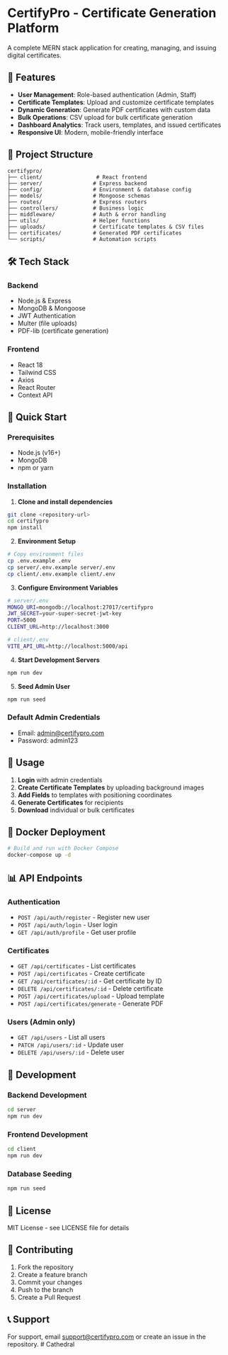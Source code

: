 # CertifyPro - Certificate Generation Platform

A complete MERN stack application for creating, managing, and issuing digital certificates.

## 🚀 Features

- **User Management**: Role-based authentication (Admin, Staff)
- **Certificate Templates**: Upload and customize certificate templates
- **Dynamic Generation**: Generate PDF certificates with custom data
- **Bulk Operations**: CSV upload for bulk certificate generation
- **Dashboard Analytics**: Track users, templates, and issued certificates
- **Responsive UI**: Modern, mobile-friendly interface

## 📁 Project Structure

```
certifypro/
├── client/                 # React frontend
├── server/                # Express backend
├── config/                # Environment & database config
├── models/                # Mongoose schemas
├── routes/                # Express routers
├── controllers/           # Business logic
├── middleware/            # Auth & error handling
├── utils/                 # Helper functions
├── uploads/               # Certificate templates & CSV files
├── certificates/          # Generated PDF certificates
└── scripts/               # Automation scripts
```

## 🛠️ Tech Stack

### Backend
- Node.js & Express
- MongoDB & Mongoose
- JWT Authentication
- Multer (file uploads)
- PDF-lib (certificate generation)

### Frontend
- React 18
- Tailwind CSS
- Axios
- React Router
- Context API

## 🚀 Quick Start

### Prerequisites
- Node.js (v16+)
- MongoDB
- npm or yarn

### Installation

1. **Clone and install dependencies**
```bash
git clone <repository-url>
cd certifypro
npm install
```

2. **Environment Setup**
```bash
# Copy environment files
cp .env.example .env
cp server/.env.example server/.env
cp client/.env.example client/.env
```

3. **Configure Environment Variables**
```bash
# server/.env
MONGO_URI=mongodb://localhost:27017/certifypro
JWT_SECRET=your-super-secret-jwt-key
PORT=5000
CLIENT_URL=http://localhost:3000

# client/.env
VITE_API_URL=http://localhost:5000/api
```

4. **Start Development Servers**
```bash
npm run dev
```

5. **Seed Admin User**
```bash
npm run seed
```

### Default Admin Credentials
- Email: admin@certifypro.com
- Password: admin123

## 📱 Usage

1. **Login** with admin credentials
2. **Create Certificate Templates** by uploading background images
3. **Add Fields** to templates with positioning coordinates
4. **Generate Certificates** for recipients
5. **Download** individual or bulk certificates

## 🐳 Docker Deployment

```bash
# Build and run with Docker Compose
docker-compose up -d
```

## 📊 API Endpoints

### Authentication
- `POST /api/auth/register` - Register new user
- `POST /api/auth/login` - User login
- `GET /api/auth/profile` - Get user profile

### Certificates
- `GET /api/certificates` - List certificates
- `POST /api/certificates` - Create certificate
- `GET /api/certificates/:id` - Get certificate by ID
- `DELETE /api/certificates/:id` - Delete certificate
- `POST /api/certificates/upload` - Upload template
- `POST /api/certificates/generate` - Generate PDF

### Users (Admin only)
- `GET /api/users` - List all users
- `PATCH /api/users/:id` - Update user
- `DELETE /api/users/:id` - Delete user

## 🔧 Development

### Backend Development
```bash
cd server
npm run dev
```

### Frontend Development
```bash
cd client
npm run dev
```

### Database Seeding
```bash
npm run seed
```

## 📝 License

MIT License - see LICENSE file for details

## 🤝 Contributing

1. Fork the repository
2. Create a feature branch
3. Commit your changes
4. Push to the branch
5. Create a Pull Request

## 📞 Support

For support, email support@certifypro.com or create an issue in the repository.
#   C a t h e d r a l  
 